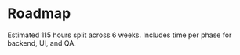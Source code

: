 # Roadmap

Estimated 115 hours split across 6 weeks. Includes time per phase for backend, UI, and QA.